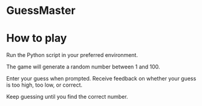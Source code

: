 # GuessMaster

# How to play
Run the Python script in your preferred environment.

The game will generate a random number between 1 and 100.

Enter your guess when prompted.
Receive feedback on whether your guess is too high, too low, or correct.

Keep guessing until you find the correct number.


